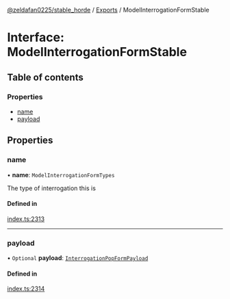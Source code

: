 [@zeldafan0225/stable_horde](../README.md) / [Exports](../modules.md) / ModelInterrogationFormStable

# Interface: ModelInterrogationFormStable

## Table of contents

### Properties

- [name](ModelInterrogationFormStable.md#name)
- [payload](ModelInterrogationFormStable.md#payload)

## Properties

### name

• **name**: `ModelInterrogationFormTypes`

The type of interrogation this is

#### Defined in

[index.ts:2313](https://github.com/ZeldaFan0225/stable_horde/blob/3b7418e/index.ts#L2313)

___

### payload

• `Optional` **payload**: [`InterrogationPopFormPayload`](InterrogationPopFormPayload.md)

#### Defined in

[index.ts:2314](https://github.com/ZeldaFan0225/stable_horde/blob/3b7418e/index.ts#L2314)
